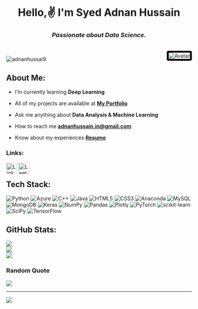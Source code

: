 
<h1 align="center"><b>Hello,✌️ I'm Syed Adnan Hussain</b></h1>
<h3 align="center"><i>Passionate about Data Science.</i></h3>
<br>
<img align="right" src="https://nyesteventuretech.com/images/data-science-full%20course-logo.png" alt="Avatar" style="border:5px solid #000; border-radius:10%">
<p align="left"> <img src="https://komarev.com/ghpvc/?username=adnanhussai9&label=Profile%20views&color=0e75b6&style=flat" alt="adnanhussai9" /> </p>

## About Me:
-  I’m currently learning **Deep Learning**

-  All of my projects are available at [**My Portfolio**](https://adnanhussai9.wordpress.com/)

- Ask me anything about **Data Analysis & Machine Learning**

- How to reach me **adnanhussain.in@gmail.com**

- Know about my experiences [**Resume**](https://drive.google.com/file/d/1qvZ8YMqfHerRCZ0Yo8XIzsMhwf4dOqSy/view?usp=share_link)


### Links:
<a href="https://linkedin.com/in/adnanhussai9/">
<img align="left" alt="LinkedIn" width="30" src="https://cdn.icon-icons.com/icons2/99/PNG/512/linkedin_socialnetwork_17441.png">
</a>
<a href="https://leetcode.com/adnanhussai9/">
<img align="left" alt="Leetcode" width="30" src="https://leetcode.com/static/images/LeetCode_logo_rvs.png">
</a>

<br>

## Tech Stack:
![Python](https://img.shields.io/badge/python-3670A0?style=for-the-badge&logo=python&logoColor=ffdd54) ![Azure](https://img.shields.io/badge/azure-%230072C6.svg?style=for-the-badge&logo=azure-devops&logoColor=white) ![C++](https://img.shields.io/badge/c++-%2300599C.svg?style=for-the-badge&logo=c%2B%2B&logoColor=white) ![Java](https://img.shields.io/badge/java-%23ED8B00.svg?style=for-the-badge&logo=java&logoColor=white) ![HTML5](https://img.shields.io/badge/html5-%23E34F26.svg?style=for-the-badge&logo=html5&logoColor=white) ![CSS3](https://img.shields.io/badge/css3-%231572B6.svg?style=for-the-badge&logo=css3&logoColor=white) ![Anaconda](https://img.shields.io/badge/Anaconda-%2344A833.svg?style=for-the-badge&logo=anaconda&logoColor=white) ![MySQL](https://img.shields.io/badge/mysql-%2300f.svg?style=for-the-badge&logo=mysql&logoColor=white) ![MongoDB](https://img.shields.io/badge/MongoDB-%234ea94b.svg?style=for-the-badge&logo=mongodb&logoColor=white) ![Keras](https://img.shields.io/badge/Keras-%23D00000.svg?style=for-the-badge&logo=Keras&logoColor=white) ![NumPy](https://img.shields.io/badge/numpy-%23013243.svg?style=for-the-badge&logo=numpy&logoColor=white) ![Pandas](https://img.shields.io/badge/pandas-%23150458.svg?style=for-the-badge&logo=pandas&logoColor=white) ![Plotly](https://img.shields.io/badge/Plotly-%233F4F75.svg?style=for-the-badge&logo=plotly&logoColor=white) ![PyTorch](https://img.shields.io/badge/PyTorch-%23EE4C2C.svg?style=for-the-badge&logo=PyTorch&logoColor=white) ![scikit-learn](https://img.shields.io/badge/scikit--learn-%23F7931E.svg?style=for-the-badge&logo=scikit-learn&logoColor=white) ![SciPy](https://img.shields.io/badge/SciPy-%230C55A5.svg?style=for-the-badge&logo=scipy&logoColor=%white) ![TensorFlow](https://img.shields.io/badge/TensorFlow-%23FF6F00.svg?style=for-the-badge&logo=TensorFlow&logoColor=white)
## GitHub Stats:
![](https://github-readme-stats.vercel.app/api?username=adnanhussai9&theme=dark&hide_border=true&include_all_commits=true&count_private=false)<br/>
![](https://github-readme-streak-stats.herokuapp.com/?user=adnanhussai9&theme=dark&hide_border=true)<br/>
![](https://github-readme-stats.vercel.app/api/top-langs/?username=adnanhussai9&theme=dark&hide_border=true&include_all_commits=true&count_private=false&layout=compact)


### Random Quote
![](https://quotes-github-readme.vercel.app/api?type=horizontal&theme=dark&quote=Torture%20the%20data,%20and%20it%20will%20confess%20to%20anything.&author=Ronald%20Coase)

---
[![](https://visitcount.itsvg.in/api?id=adnanhussai9&icon=0&color=4)](https://visitcount.itsvg.in)

